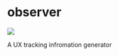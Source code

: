 observer
========

<img src="http://nmcaptures.co.uk/wp-content/uploads/2012/08/Untitled-r2-423x600.png"/>

A UX tracking infromation generator
